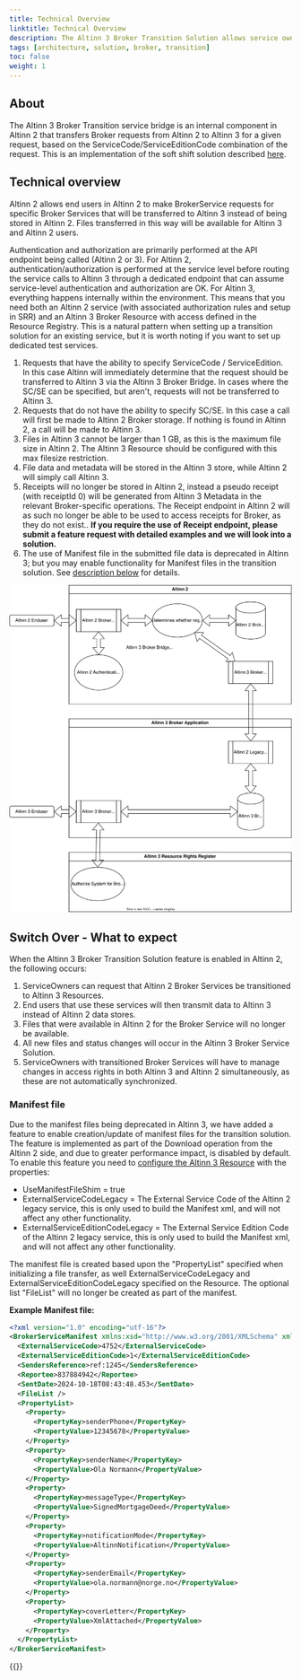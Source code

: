 ```yaml
---
title: Technical Overview
linktitle: Technical Overview
description: The Altinn 3 Broker Transition Solution allows service owners who own broker services in Altinn 2 to point those services towards Altinn 3 using an internal Altinn 2 bridge.
tags: [architecture, solution, broker, transition]
toc: false
weight: 1
---
```


## About

The Altinn 3 Broker Transition service bridge is an internal component in Altinn 2 that transfers Broker requests from Altinn 2 to Altinn 3 for a given request, based on the ServiceCode/ServiceEditionCode combination of the request.
This is an implementation of the soft shift solution described [here](/en/broker/reference/solution-architecture/#soft-shift-from-altinn-2-to-altinn-3).

## Technical overview

Altinn 2 allows end users in Altinn 2 to make BrokerService requests for specific Broker Services that will be transferred to Altinn 3 instead of being stored in Altinn 2.
Files transferred in this way will be available for Altinn 3 and Altinn 2 users.

Authentication and authorization are primarily performed at the API endpoint being called (Altinn 2 or 3). For Altinn 2, authentication/authorization is performed at the service level before routing the service calls to Altinn 3 through a dedicated endpoint that can assume service-level authentication and authorization are OK. For Altinn 3, everything happens internally within the environment.
This means that you need both an Altinn 2 service (with associated authorization rules and setup in SRR) and an Altinn 3 Broker Resource with access defined in the Resource Registry.
This is a natural pattern when setting up a transition solution for an existing service, but it is worth noting if you want to set up dedicated test services.

1. Requests that have the ability to specify ServiceCode / ServiceEdition.
In this case Altinn will immediately determine that the request should be transferred to Altinn 3 via the Altinn 3 Broker Bridge.
In cases where the SC/SE can be specified, but aren't, requests will not be transferred to Altinn 3.
2. Requests that do not have the ability to specify SC/SE.
In this case a call will first be made to Altinn 2 Broker storage. If nothing is found in Altinn 2, a call will be made to Altinn 3.
3. Files in Altinn 3 cannot be larger than 1 GB, as this is the maximum file size in Altinn 2. The Altinn 3 Resource should be configured with this max filesize restriction.
4. File data and metadata will be stored in the Altinn 3 store, while Altinn 2 will simply call Altinn 3.
5. Receipts will no longer be stored in Altinn 2, instead a pseudo receipt (with receiptId 0) will be generated from Altinn 3 Metadata in the relevant Broker-specific operations.
The Receipt endpoint in Altinn 2 will as such no longer be able to be used to access receipts for Broker, as they do not exist..
**If you require the use of Receipt endpoint, please submit a feature request with detailed examples and we will look into a solution.**
6. The use of Manifest file in the submitted file data is deprecated in Altinn 3; but you may enable functionality for Manifest files in the transition solution. See [description below](#manifest-file) for details.

<img src="altinn3-broker-transition-flowchart.svg" alt="Broker Transition Solution Flowchart"/>

## Switch Over - What to expect

When the Altinn 3 Broker Transition Solution feature is enabled in Altinn 2, the following occurs:

1. ServiceOwners can request that Altinn 2 Broker Services be transitioned to Altinn 3 Resources.
2. End users that use these services will then transmit data to Altinn 3 instead of Altinn 2 data stores.
3. Files that were available in Altinn 2 for the Broker Service will no longer be available.
4. All new files and status changes will occur in the Altinn 3 Broker Service Solution.
5. ServiceOwners with transitioned Broker Services will have to manage changes in access rights in both Altinn 3 and Altinn 2 simultaneously, as these are not automatically synchronized.

### Manifest file

Due to the manifest files being deprecated in Altinn 3, we have added a feature to enable creation/update of manifest files for the transition solution.
The feature is implemented as part of the Download operation from the Altinn 2 side, and due to greater performance impact, is disabled by default.
To enable this feature you need to [configure the Altinn 3 Resource](/en/broker/broker-transition/getting-started/#configure-resource-for-transition-solution) with the properties:

- UseManifestFileShim = true
- ExternalServiceCodeLegacy = The External Service Code of the Altinn 2 legacy service, this is only used to build the Manifest xml, and will not affect any other functionality.
- ExternalServiceEditionCodeLegacy = The External Service Edition Code of the Altinn 2 legacy service, this is only used to build the Manifest xml, and will not affect any other functionality.

The manifest file is created based upon the "PropertyList" specified when initializing a file transfer, as well ExternalServiceCodeLegacy and ExternalServiceEditionCodeLegacy specified on the Resource.
The optional list "FileList" will no longer be created as part of the manifest.

**Example Manifest file:**

```xml
<?xml version="1.0" encoding="utf-16"?>
<BrokerServiceManifest xmlns:xsd="http://www.w3.org/2001/XMLSchema" xmlns:xsi="http://www.w3.org/2001/XMLSchema-instance" xmlns="http://schema.altinn.no/services/ServiceEngine/Broker/2015/06">
  <ExternalServiceCode>4752</ExternalServiceCode>
  <ExternalServiceEditionCode>1</ExternalServiceEditionCode>
  <SendersReference>ref:1245</SendersReference>
  <Reportee>837884942</Reportee>
  <SentDate>2024-10-18T08:43:48.453</SentDate>
  <FileList />
  <PropertyList>
    <Property>
      <PropertyKey>senderPhone</PropertyKey>
      <PropertyValue>12345678</PropertyValue>
    </Property>
    <Property>
      <PropertyKey>senderName</PropertyKey>
      <PropertyValue>Ola Normann</PropertyValue>
    </Property>
    <Property>
      <PropertyKey>messageType</PropertyKey>
      <PropertyValue>SignedMortgageDeed</PropertyValue>
    </Property>
    <Property>
      <PropertyKey>notificationMode</PropertyKey>
      <PropertyValue>AltinnNotification</PropertyValue>
    </Property>
    <Property>
      <PropertyKey>senderEmail</PropertyKey>
      <PropertyValue>ola.normann@norge.no</PropertyValue>
    </Property>
    <Property>
      <PropertyKey>coverLetter</PropertyKey>
      <PropertyValue>XmlAttached</PropertyValue>
    </Property>
  </PropertyList>
</BrokerServiceManifest>
```

{{<children />}}
